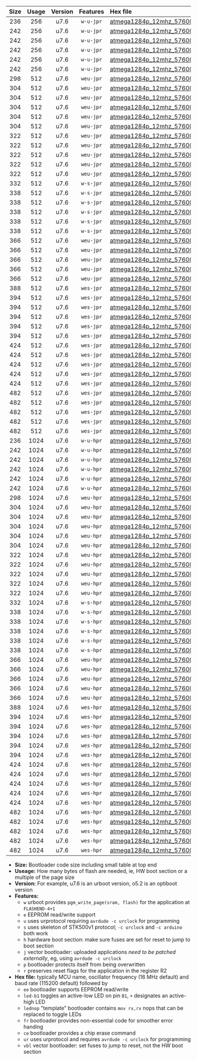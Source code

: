 |Size|Usage|Version|Features|Hex file|
|:-:|:-:|:-:|:-:|:--|
|236|256|u7.6|`w-u-jpr`|[atmega1284p_12mhz_57600bps_ur_vbl.hex](https://raw.githubusercontent.com/stefanrueger/urboot/main/atmega1284p_12mhz_57600bps_ur_vbl.hex)|
|242|256|u7.6|`w-u-jpr`|[atmega1284p_12mhz_57600bps_led+b5_ur_vbl.hex](https://raw.githubusercontent.com/stefanrueger/urboot/main/atmega1284p_12mhz_57600bps_led+b5_ur_vbl.hex)|
|242|256|u7.6|`w-u-jpr`|[atmega1284p_12mhz_57600bps_led+b7_ur_vbl.hex](https://raw.githubusercontent.com/stefanrueger/urboot/main/atmega1284p_12mhz_57600bps_led+b7_ur_vbl.hex)|
|242|256|u7.6|`w-u-jpr`|[atmega1284p_12mhz_57600bps_led+c7_ur_vbl.hex](https://raw.githubusercontent.com/stefanrueger/urboot/main/atmega1284p_12mhz_57600bps_led+c7_ur_vbl.hex)|
|242|256|u7.6|`w-u-jpr`|[atmega1284p_12mhz_57600bps_led+d7_ur_vbl.hex](https://raw.githubusercontent.com/stefanrueger/urboot/main/atmega1284p_12mhz_57600bps_led+d7_ur_vbl.hex)|
|242|256|u7.6|`w-u-jpr`|[atmega1284p_12mhz_57600bps_lednop_ur_vbl.hex](https://raw.githubusercontent.com/stefanrueger/urboot/main/atmega1284p_12mhz_57600bps_lednop_ur_vbl.hex)|
|298|512|u7.6|`weu-jpr`|[atmega1284p_12mhz_57600bps_ee_ur_vbl.hex](https://raw.githubusercontent.com/stefanrueger/urboot/main/atmega1284p_12mhz_57600bps_ee_ur_vbl.hex)|
|304|512|u7.6|`weu-jpr`|[atmega1284p_12mhz_57600bps_ee_led+b5_ur_vbl.hex](https://raw.githubusercontent.com/stefanrueger/urboot/main/atmega1284p_12mhz_57600bps_ee_led+b5_ur_vbl.hex)|
|304|512|u7.6|`weu-jpr`|[atmega1284p_12mhz_57600bps_ee_led+b7_ur_vbl.hex](https://raw.githubusercontent.com/stefanrueger/urboot/main/atmega1284p_12mhz_57600bps_ee_led+b7_ur_vbl.hex)|
|304|512|u7.6|`weu-jpr`|[atmega1284p_12mhz_57600bps_ee_led+c7_ur_vbl.hex](https://raw.githubusercontent.com/stefanrueger/urboot/main/atmega1284p_12mhz_57600bps_ee_led+c7_ur_vbl.hex)|
|304|512|u7.6|`weu-jpr`|[atmega1284p_12mhz_57600bps_ee_led+d7_ur_vbl.hex](https://raw.githubusercontent.com/stefanrueger/urboot/main/atmega1284p_12mhz_57600bps_ee_led+d7_ur_vbl.hex)|
|304|512|u7.6|`weu-jpr`|[atmega1284p_12mhz_57600bps_ee_lednop_ur_vbl.hex](https://raw.githubusercontent.com/stefanrueger/urboot/main/atmega1284p_12mhz_57600bps_ee_lednop_ur_vbl.hex)|
|322|512|u7.6|`weu-jpr`|[atmega1284p_12mhz_57600bps_ee_led+b5_fr_ur_vbl.hex](https://raw.githubusercontent.com/stefanrueger/urboot/main/atmega1284p_12mhz_57600bps_ee_led+b5_fr_ur_vbl.hex)|
|322|512|u7.6|`weu-jpr`|[atmega1284p_12mhz_57600bps_ee_led+b7_fr_ur_vbl.hex](https://raw.githubusercontent.com/stefanrueger/urboot/main/atmega1284p_12mhz_57600bps_ee_led+b7_fr_ur_vbl.hex)|
|322|512|u7.6|`weu-jpr`|[atmega1284p_12mhz_57600bps_ee_led+c7_fr_ur_vbl.hex](https://raw.githubusercontent.com/stefanrueger/urboot/main/atmega1284p_12mhz_57600bps_ee_led+c7_fr_ur_vbl.hex)|
|322|512|u7.6|`weu-jpr`|[atmega1284p_12mhz_57600bps_ee_led+d7_fr_ur_vbl.hex](https://raw.githubusercontent.com/stefanrueger/urboot/main/atmega1284p_12mhz_57600bps_ee_led+d7_fr_ur_vbl.hex)|
|322|512|u7.6|`weu-jpr`|[atmega1284p_12mhz_57600bps_ee_lednop_fr_ur_vbl.hex](https://raw.githubusercontent.com/stefanrueger/urboot/main/atmega1284p_12mhz_57600bps_ee_lednop_fr_ur_vbl.hex)|
|332|512|u7.6|`w-s-jpr`|[atmega1284p_12mhz_57600bps_vbl.hex](https://raw.githubusercontent.com/stefanrueger/urboot/main/atmega1284p_12mhz_57600bps_vbl.hex)|
|338|512|u7.6|`w-s-jpr`|[atmega1284p_12mhz_57600bps_led+b5_vbl.hex](https://raw.githubusercontent.com/stefanrueger/urboot/main/atmega1284p_12mhz_57600bps_led+b5_vbl.hex)|
|338|512|u7.6|`w-s-jpr`|[atmega1284p_12mhz_57600bps_led+b7_vbl.hex](https://raw.githubusercontent.com/stefanrueger/urboot/main/atmega1284p_12mhz_57600bps_led+b7_vbl.hex)|
|338|512|u7.6|`w-s-jpr`|[atmega1284p_12mhz_57600bps_led+c7_vbl.hex](https://raw.githubusercontent.com/stefanrueger/urboot/main/atmega1284p_12mhz_57600bps_led+c7_vbl.hex)|
|338|512|u7.6|`w-s-jpr`|[atmega1284p_12mhz_57600bps_led+d7_vbl.hex](https://raw.githubusercontent.com/stefanrueger/urboot/main/atmega1284p_12mhz_57600bps_led+d7_vbl.hex)|
|338|512|u7.6|`w-s-jpr`|[atmega1284p_12mhz_57600bps_lednop_vbl.hex](https://raw.githubusercontent.com/stefanrueger/urboot/main/atmega1284p_12mhz_57600bps_lednop_vbl.hex)|
|366|512|u7.6|`weu-jpr`|[atmega1284p_12mhz_57600bps_ee_led+b5_fr_ce_ur_vbl.hex](https://raw.githubusercontent.com/stefanrueger/urboot/main/atmega1284p_12mhz_57600bps_ee_led+b5_fr_ce_ur_vbl.hex)|
|366|512|u7.6|`weu-jpr`|[atmega1284p_12mhz_57600bps_ee_led+b7_fr_ce_ur_vbl.hex](https://raw.githubusercontent.com/stefanrueger/urboot/main/atmega1284p_12mhz_57600bps_ee_led+b7_fr_ce_ur_vbl.hex)|
|366|512|u7.6|`weu-jpr`|[atmega1284p_12mhz_57600bps_ee_led+c7_fr_ce_ur_vbl.hex](https://raw.githubusercontent.com/stefanrueger/urboot/main/atmega1284p_12mhz_57600bps_ee_led+c7_fr_ce_ur_vbl.hex)|
|366|512|u7.6|`weu-jpr`|[atmega1284p_12mhz_57600bps_ee_led+d7_fr_ce_ur_vbl.hex](https://raw.githubusercontent.com/stefanrueger/urboot/main/atmega1284p_12mhz_57600bps_ee_led+d7_fr_ce_ur_vbl.hex)|
|366|512|u7.6|`weu-jpr`|[atmega1284p_12mhz_57600bps_ee_lednop_fr_ce_ur_vbl.hex](https://raw.githubusercontent.com/stefanrueger/urboot/main/atmega1284p_12mhz_57600bps_ee_lednop_fr_ce_ur_vbl.hex)|
|388|512|u7.6|`wes-jpr`|[atmega1284p_12mhz_57600bps_ee_vbl.hex](https://raw.githubusercontent.com/stefanrueger/urboot/main/atmega1284p_12mhz_57600bps_ee_vbl.hex)|
|394|512|u7.6|`wes-jpr`|[atmega1284p_12mhz_57600bps_ee_led+b5_vbl.hex](https://raw.githubusercontent.com/stefanrueger/urboot/main/atmega1284p_12mhz_57600bps_ee_led+b5_vbl.hex)|
|394|512|u7.6|`wes-jpr`|[atmega1284p_12mhz_57600bps_ee_led+b7_vbl.hex](https://raw.githubusercontent.com/stefanrueger/urboot/main/atmega1284p_12mhz_57600bps_ee_led+b7_vbl.hex)|
|394|512|u7.6|`wes-jpr`|[atmega1284p_12mhz_57600bps_ee_led+c7_vbl.hex](https://raw.githubusercontent.com/stefanrueger/urboot/main/atmega1284p_12mhz_57600bps_ee_led+c7_vbl.hex)|
|394|512|u7.6|`wes-jpr`|[atmega1284p_12mhz_57600bps_ee_led+d7_vbl.hex](https://raw.githubusercontent.com/stefanrueger/urboot/main/atmega1284p_12mhz_57600bps_ee_led+d7_vbl.hex)|
|394|512|u7.6|`wes-jpr`|[atmega1284p_12mhz_57600bps_ee_lednop_vbl.hex](https://raw.githubusercontent.com/stefanrueger/urboot/main/atmega1284p_12mhz_57600bps_ee_lednop_vbl.hex)|
|424|512|u7.6|`wes-jpr`|[atmega1284p_12mhz_57600bps_ee_led+b5_fr_vbl.hex](https://raw.githubusercontent.com/stefanrueger/urboot/main/atmega1284p_12mhz_57600bps_ee_led+b5_fr_vbl.hex)|
|424|512|u7.6|`wes-jpr`|[atmega1284p_12mhz_57600bps_ee_led+b7_fr_vbl.hex](https://raw.githubusercontent.com/stefanrueger/urboot/main/atmega1284p_12mhz_57600bps_ee_led+b7_fr_vbl.hex)|
|424|512|u7.6|`wes-jpr`|[atmega1284p_12mhz_57600bps_ee_led+c7_fr_vbl.hex](https://raw.githubusercontent.com/stefanrueger/urboot/main/atmega1284p_12mhz_57600bps_ee_led+c7_fr_vbl.hex)|
|424|512|u7.6|`wes-jpr`|[atmega1284p_12mhz_57600bps_ee_led+d7_fr_vbl.hex](https://raw.githubusercontent.com/stefanrueger/urboot/main/atmega1284p_12mhz_57600bps_ee_led+d7_fr_vbl.hex)|
|424|512|u7.6|`wes-jpr`|[atmega1284p_12mhz_57600bps_ee_lednop_fr_vbl.hex](https://raw.githubusercontent.com/stefanrueger/urboot/main/atmega1284p_12mhz_57600bps_ee_lednop_fr_vbl.hex)|
|482|512|u7.6|`wes-jpr`|[atmega1284p_12mhz_57600bps_ee_led+b5_fr_ce_vbl.hex](https://raw.githubusercontent.com/stefanrueger/urboot/main/atmega1284p_12mhz_57600bps_ee_led+b5_fr_ce_vbl.hex)|
|482|512|u7.6|`wes-jpr`|[atmega1284p_12mhz_57600bps_ee_led+b7_fr_ce_vbl.hex](https://raw.githubusercontent.com/stefanrueger/urboot/main/atmega1284p_12mhz_57600bps_ee_led+b7_fr_ce_vbl.hex)|
|482|512|u7.6|`wes-jpr`|[atmega1284p_12mhz_57600bps_ee_led+c7_fr_ce_vbl.hex](https://raw.githubusercontent.com/stefanrueger/urboot/main/atmega1284p_12mhz_57600bps_ee_led+c7_fr_ce_vbl.hex)|
|482|512|u7.6|`wes-jpr`|[atmega1284p_12mhz_57600bps_ee_led+d7_fr_ce_vbl.hex](https://raw.githubusercontent.com/stefanrueger/urboot/main/atmega1284p_12mhz_57600bps_ee_led+d7_fr_ce_vbl.hex)|
|482|512|u7.6|`wes-jpr`|[atmega1284p_12mhz_57600bps_ee_lednop_fr_ce_vbl.hex](https://raw.githubusercontent.com/stefanrueger/urboot/main/atmega1284p_12mhz_57600bps_ee_lednop_fr_ce_vbl.hex)|
|236|1024|u7.6|`w-u-hpr`|[atmega1284p_12mhz_57600bps_ur.hex](https://raw.githubusercontent.com/stefanrueger/urboot/main/atmega1284p_12mhz_57600bps_ur.hex)|
|242|1024|u7.6|`w-u-hpr`|[atmega1284p_12mhz_57600bps_led+b5_ur.hex](https://raw.githubusercontent.com/stefanrueger/urboot/main/atmega1284p_12mhz_57600bps_led+b5_ur.hex)|
|242|1024|u7.6|`w-u-hpr`|[atmega1284p_12mhz_57600bps_led+b7_ur.hex](https://raw.githubusercontent.com/stefanrueger/urboot/main/atmega1284p_12mhz_57600bps_led+b7_ur.hex)|
|242|1024|u7.6|`w-u-hpr`|[atmega1284p_12mhz_57600bps_led+c7_ur.hex](https://raw.githubusercontent.com/stefanrueger/urboot/main/atmega1284p_12mhz_57600bps_led+c7_ur.hex)|
|242|1024|u7.6|`w-u-hpr`|[atmega1284p_12mhz_57600bps_led+d7_ur.hex](https://raw.githubusercontent.com/stefanrueger/urboot/main/atmega1284p_12mhz_57600bps_led+d7_ur.hex)|
|242|1024|u7.6|`w-u-hpr`|[atmega1284p_12mhz_57600bps_lednop_ur.hex](https://raw.githubusercontent.com/stefanrueger/urboot/main/atmega1284p_12mhz_57600bps_lednop_ur.hex)|
|298|1024|u7.6|`weu-hpr`|[atmega1284p_12mhz_57600bps_ee_ur.hex](https://raw.githubusercontent.com/stefanrueger/urboot/main/atmega1284p_12mhz_57600bps_ee_ur.hex)|
|304|1024|u7.6|`weu-hpr`|[atmega1284p_12mhz_57600bps_ee_led+b5_ur.hex](https://raw.githubusercontent.com/stefanrueger/urboot/main/atmega1284p_12mhz_57600bps_ee_led+b5_ur.hex)|
|304|1024|u7.6|`weu-hpr`|[atmega1284p_12mhz_57600bps_ee_led+b7_ur.hex](https://raw.githubusercontent.com/stefanrueger/urboot/main/atmega1284p_12mhz_57600bps_ee_led+b7_ur.hex)|
|304|1024|u7.6|`weu-hpr`|[atmega1284p_12mhz_57600bps_ee_led+c7_ur.hex](https://raw.githubusercontent.com/stefanrueger/urboot/main/atmega1284p_12mhz_57600bps_ee_led+c7_ur.hex)|
|304|1024|u7.6|`weu-hpr`|[atmega1284p_12mhz_57600bps_ee_led+d7_ur.hex](https://raw.githubusercontent.com/stefanrueger/urboot/main/atmega1284p_12mhz_57600bps_ee_led+d7_ur.hex)|
|304|1024|u7.6|`weu-hpr`|[atmega1284p_12mhz_57600bps_ee_lednop_ur.hex](https://raw.githubusercontent.com/stefanrueger/urboot/main/atmega1284p_12mhz_57600bps_ee_lednop_ur.hex)|
|322|1024|u7.6|`weu-hpr`|[atmega1284p_12mhz_57600bps_ee_led+b5_fr_ur.hex](https://raw.githubusercontent.com/stefanrueger/urboot/main/atmega1284p_12mhz_57600bps_ee_led+b5_fr_ur.hex)|
|322|1024|u7.6|`weu-hpr`|[atmega1284p_12mhz_57600bps_ee_led+b7_fr_ur.hex](https://raw.githubusercontent.com/stefanrueger/urboot/main/atmega1284p_12mhz_57600bps_ee_led+b7_fr_ur.hex)|
|322|1024|u7.6|`weu-hpr`|[atmega1284p_12mhz_57600bps_ee_led+c7_fr_ur.hex](https://raw.githubusercontent.com/stefanrueger/urboot/main/atmega1284p_12mhz_57600bps_ee_led+c7_fr_ur.hex)|
|322|1024|u7.6|`weu-hpr`|[atmega1284p_12mhz_57600bps_ee_led+d7_fr_ur.hex](https://raw.githubusercontent.com/stefanrueger/urboot/main/atmega1284p_12mhz_57600bps_ee_led+d7_fr_ur.hex)|
|322|1024|u7.6|`weu-hpr`|[atmega1284p_12mhz_57600bps_ee_lednop_fr_ur.hex](https://raw.githubusercontent.com/stefanrueger/urboot/main/atmega1284p_12mhz_57600bps_ee_lednop_fr_ur.hex)|
|332|1024|u7.6|`w-s-hpr`|[atmega1284p_12mhz_57600bps.hex](https://raw.githubusercontent.com/stefanrueger/urboot/main/atmega1284p_12mhz_57600bps.hex)|
|338|1024|u7.6|`w-s-hpr`|[atmega1284p_12mhz_57600bps_led+b5.hex](https://raw.githubusercontent.com/stefanrueger/urboot/main/atmega1284p_12mhz_57600bps_led+b5.hex)|
|338|1024|u7.6|`w-s-hpr`|[atmega1284p_12mhz_57600bps_led+b7.hex](https://raw.githubusercontent.com/stefanrueger/urboot/main/atmega1284p_12mhz_57600bps_led+b7.hex)|
|338|1024|u7.6|`w-s-hpr`|[atmega1284p_12mhz_57600bps_led+c7.hex](https://raw.githubusercontent.com/stefanrueger/urboot/main/atmega1284p_12mhz_57600bps_led+c7.hex)|
|338|1024|u7.6|`w-s-hpr`|[atmega1284p_12mhz_57600bps_led+d7.hex](https://raw.githubusercontent.com/stefanrueger/urboot/main/atmega1284p_12mhz_57600bps_led+d7.hex)|
|338|1024|u7.6|`w-s-hpr`|[atmega1284p_12mhz_57600bps_lednop.hex](https://raw.githubusercontent.com/stefanrueger/urboot/main/atmega1284p_12mhz_57600bps_lednop.hex)|
|366|1024|u7.6|`weu-hpr`|[atmega1284p_12mhz_57600bps_ee_led+b5_fr_ce_ur.hex](https://raw.githubusercontent.com/stefanrueger/urboot/main/atmega1284p_12mhz_57600bps_ee_led+b5_fr_ce_ur.hex)|
|366|1024|u7.6|`weu-hpr`|[atmega1284p_12mhz_57600bps_ee_led+b7_fr_ce_ur.hex](https://raw.githubusercontent.com/stefanrueger/urboot/main/atmega1284p_12mhz_57600bps_ee_led+b7_fr_ce_ur.hex)|
|366|1024|u7.6|`weu-hpr`|[atmega1284p_12mhz_57600bps_ee_led+c7_fr_ce_ur.hex](https://raw.githubusercontent.com/stefanrueger/urboot/main/atmega1284p_12mhz_57600bps_ee_led+c7_fr_ce_ur.hex)|
|366|1024|u7.6|`weu-hpr`|[atmega1284p_12mhz_57600bps_ee_led+d7_fr_ce_ur.hex](https://raw.githubusercontent.com/stefanrueger/urboot/main/atmega1284p_12mhz_57600bps_ee_led+d7_fr_ce_ur.hex)|
|366|1024|u7.6|`weu-hpr`|[atmega1284p_12mhz_57600bps_ee_lednop_fr_ce_ur.hex](https://raw.githubusercontent.com/stefanrueger/urboot/main/atmega1284p_12mhz_57600bps_ee_lednop_fr_ce_ur.hex)|
|388|1024|u7.6|`wes-hpr`|[atmega1284p_12mhz_57600bps_ee.hex](https://raw.githubusercontent.com/stefanrueger/urboot/main/atmega1284p_12mhz_57600bps_ee.hex)|
|394|1024|u7.6|`wes-hpr`|[atmega1284p_12mhz_57600bps_ee_led+b5.hex](https://raw.githubusercontent.com/stefanrueger/urboot/main/atmega1284p_12mhz_57600bps_ee_led+b5.hex)|
|394|1024|u7.6|`wes-hpr`|[atmega1284p_12mhz_57600bps_ee_led+b7.hex](https://raw.githubusercontent.com/stefanrueger/urboot/main/atmega1284p_12mhz_57600bps_ee_led+b7.hex)|
|394|1024|u7.6|`wes-hpr`|[atmega1284p_12mhz_57600bps_ee_led+c7.hex](https://raw.githubusercontent.com/stefanrueger/urboot/main/atmega1284p_12mhz_57600bps_ee_led+c7.hex)|
|394|1024|u7.6|`wes-hpr`|[atmega1284p_12mhz_57600bps_ee_led+d7.hex](https://raw.githubusercontent.com/stefanrueger/urboot/main/atmega1284p_12mhz_57600bps_ee_led+d7.hex)|
|394|1024|u7.6|`wes-hpr`|[atmega1284p_12mhz_57600bps_ee_lednop.hex](https://raw.githubusercontent.com/stefanrueger/urboot/main/atmega1284p_12mhz_57600bps_ee_lednop.hex)|
|424|1024|u7.6|`wes-hpr`|[atmega1284p_12mhz_57600bps_ee_led+b5_fr.hex](https://raw.githubusercontent.com/stefanrueger/urboot/main/atmega1284p_12mhz_57600bps_ee_led+b5_fr.hex)|
|424|1024|u7.6|`wes-hpr`|[atmega1284p_12mhz_57600bps_ee_led+b7_fr.hex](https://raw.githubusercontent.com/stefanrueger/urboot/main/atmega1284p_12mhz_57600bps_ee_led+b7_fr.hex)|
|424|1024|u7.6|`wes-hpr`|[atmega1284p_12mhz_57600bps_ee_led+c7_fr.hex](https://raw.githubusercontent.com/stefanrueger/urboot/main/atmega1284p_12mhz_57600bps_ee_led+c7_fr.hex)|
|424|1024|u7.6|`wes-hpr`|[atmega1284p_12mhz_57600bps_ee_led+d7_fr.hex](https://raw.githubusercontent.com/stefanrueger/urboot/main/atmega1284p_12mhz_57600bps_ee_led+d7_fr.hex)|
|424|1024|u7.6|`wes-hpr`|[atmega1284p_12mhz_57600bps_ee_lednop_fr.hex](https://raw.githubusercontent.com/stefanrueger/urboot/main/atmega1284p_12mhz_57600bps_ee_lednop_fr.hex)|
|482|1024|u7.6|`wes-hpr`|[atmega1284p_12mhz_57600bps_ee_led+b5_fr_ce.hex](https://raw.githubusercontent.com/stefanrueger/urboot/main/atmega1284p_12mhz_57600bps_ee_led+b5_fr_ce.hex)|
|482|1024|u7.6|`wes-hpr`|[atmega1284p_12mhz_57600bps_ee_led+b7_fr_ce.hex](https://raw.githubusercontent.com/stefanrueger/urboot/main/atmega1284p_12mhz_57600bps_ee_led+b7_fr_ce.hex)|
|482|1024|u7.6|`wes-hpr`|[atmega1284p_12mhz_57600bps_ee_led+c7_fr_ce.hex](https://raw.githubusercontent.com/stefanrueger/urboot/main/atmega1284p_12mhz_57600bps_ee_led+c7_fr_ce.hex)|
|482|1024|u7.6|`wes-hpr`|[atmega1284p_12mhz_57600bps_ee_led+d7_fr_ce.hex](https://raw.githubusercontent.com/stefanrueger/urboot/main/atmega1284p_12mhz_57600bps_ee_led+d7_fr_ce.hex)|
|482|1024|u7.6|`wes-hpr`|[atmega1284p_12mhz_57600bps_ee_lednop_fr_ce.hex](https://raw.githubusercontent.com/stefanrueger/urboot/main/atmega1284p_12mhz_57600bps_ee_lednop_fr_ce.hex)|

- **Size:** Bootloader code size including small table at top end
- **Useage:** How many bytes of flash are needed, ie, HW boot section or a multiple of the page size
- **Version:** For example, u7.6 is an urboot version, o5.2 is an optiboot version
- **Features:**
  + `w` urboot provides `pgm_write_page(sram, flash)` for the application at `FLASHEND-4+1`
  + `e` EEPROM read/write support
  + `u` uses urprotocol requiring `avrdude -c urclock` for programming
  + `s` uses skeleton of STK500v1 protocol; `-c urclock` and `-c arduino` both work
  + `h` hardware boot section: make sure fuses are set for reset to jump to boot section
  + `j` vector bootloader: uploaded applications *need to be patched externally*, eg, using `avrdude -c urclock`
  + `p` bootloader protects itself from being overwritten
  + `r` preserves reset flags for the application in the register R2
- **Hex file:** typically MCU name, oscillator frequency (16 MHz default) and baud rate (115200 default) followed by
  + `ee` bootloader supports EEPROM read/write
  + `led-b1` toggles an active-low LED on pin `B1`, `+` designates an active-high LED
  + `lednop` "template" bootloader contains `mov rx,rx` nops that can be replaced to toggle LEDs
  + `fr` bootloader provides non-essential code for smoother error handing
  + `ce` bootloader provides a chip erase command
  + `ur` uses urprotocol and requires `avrdude -c urclock` for programming
  + `vbl` vector bootloader: set fuses to jump to reset, not the HW boot section
